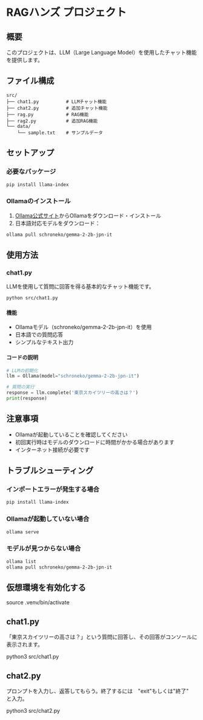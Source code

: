 # RAGハンズ プロジェクト

## 概要
このプロジェクトは、LLM（Large Language Model）を使用したチャット機能を提供します。

## ファイル構成
```
src/
├── chat1.py          # LLMチャット機能
├── chat2.py          # 追加チャット機能
├── rag.py            # RAG機能
├── rag2.py           # 追加RAG機能
└── data/
    └── sample.txt    # サンプルデータ
```

## セットアップ

### 必要なパッケージ
```bash
pip install llama-index
```

### Ollamaのインストール
1. [Ollama公式サイト](https://ollama.ai/)からOllamaをダウンロード・インストール
2. 日本語対応モデルをダウンロード：
```bash
ollama pull schroneko/gemma-2-2b-jpn-it
```

## 使用方法

### chat1.py
LLMを使用して質問に回答を得る基本的なチャット機能です。

```bash
python src/chat1.py
```

#### 機能
- Ollamaモデル（schroneko/gemma-2-2b-jpn-it）を使用
- 日本語での質問応答
- シンプルなテキスト出力

#### コードの説明
```python
# LLMの初期化
llm = Ollama(model="schroneko/gemma-2-2b-jpn-it")

# 質問の実行
response = llm.complete('東京スカイツリーの高さは？')
print(response)
```

## 注意事項
- Ollamaが起動していることを確認してください
- 初回実行時はモデルのダウンロードに時間がかかる場合があります
- インターネット接続が必要です

## トラブルシューティング

### インポートエラーが発生する場合
```bash
pip install llama-index
```

### Ollamaが起動していない場合
```bash
ollama serve
```

### モデルが見つからない場合
```bash
ollama list
ollama pull schroneko/gemma-2-2b-jpn-it
```

## 仮想環境を有効化する
source .venv/bin/activate

## chat1.py

「東京スカイツリーの高さは？」という質問に回答し、その回答がコンソールに表示されます。

python3 src/chat1.py

## chat2.py

プロンプトを入力し、返答してもらう。終了するには　"exit"もしくは"終了"　と入力。

python3 src/chat2.py
